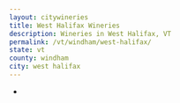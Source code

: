 ```yaml
---
layout: citywineries
title: West Halifax Wineries
description: Wineries in West Halifax, VT
permalink: /vt/windham/west-halifax/
state: vt
county: windham
city: west halifax
---
```

-

